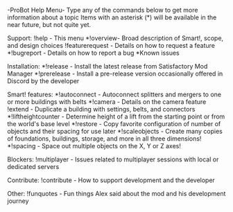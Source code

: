 -ProBot Help Menu-
Type any of the commands below to get more information about a topic
Items with an asterisk (*) will be available in the near future, but not quite yet.

Support:
!help - This menu
*!overview- Broad description of Smart!, scope, and design choices
!featurerequest - Details on how to request a feature
*!bugreport - Details on how to report a bug
*Known issues

Installation:
*!release - Install the latest release from Satisfactory Mod Manager
*!prerelease - Install a pre-release version occasionally offered in Discord by the developer

Smart! features:
*!autoconnect - Autoconnect splitters and mergers to one or more buildings with belts
*!camera - Details on the camera feature
!extend - Duplicate a building with settings, belts, and connectors
*!liftheightcounter - Determine height of a lift from the starting point or from the world's base level
*!restore - Copy favorite configuration of number of objects and their spacing for use later
*!scaleobjects - Create many copies of foundations, buildings, storage, and more in all three dimensions!
*!spacing - Space out multiple objects on the X, Y or Z axes!

Blockers:
!multiplayer - Issues related to multiplayer sessions with local or dedicated servers

Contribute:
!contribute - How to support development and the developer

Other:
!funquotes - Fun things Alex said about the mod and his development journey
